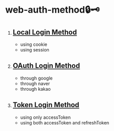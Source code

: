 # web-auth-method🔒🗝️

1. ## [Local Login Method](./local-login/)

   - using cookie
   - using session

2. ## [OAuth Login Method](./oauth-login/)

   - through google
   - through naver
   - through kakao

3. ## [Token Login Method](./token-login/)

   - using only accessToken
   - using both accessToken and refreshToken
